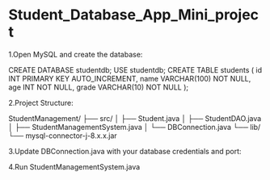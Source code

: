 # Student_Database_App_Mini_project
1.Open MySQL and create the database:


CREATE DATABASE studentdb;
USE studentdb;
CREATE TABLE students (
    id INT PRIMARY KEY AUTO_INCREMENT,
    name VARCHAR(100) NOT NULL,
    age INT NOT NULL,
    grade VARCHAR(10) NOT NULL
);

2.Project Structure:

StudentManagement/
 ├── src/
 │    ├── Student.java
 │    ├── StudentDAO.java
 │    ├── StudentManagementSystem.java
 │    └── DBConnection.java
 └── lib/
      └── mysql-connector-j-8.x.x.jar


3.Update DBConnection.java with your database credentials and port:

4.Run StudentManagementSystem.java
